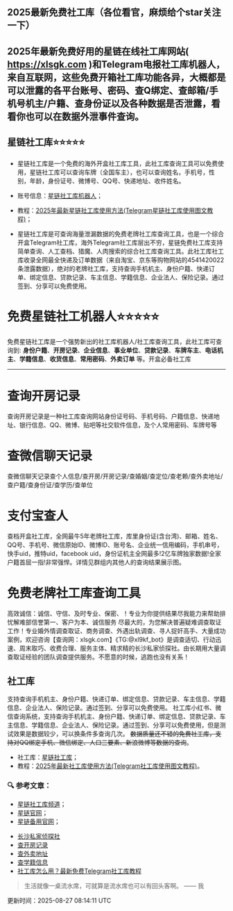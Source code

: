 ## 2025最新免费社工库（各位看官，麻烦给个star关注一下）
## 2025年最新免费好用的星链在线社工库网站( https://xlsgk.com )和Telegram电报社工库机器人，来自互联网，这些免费开箱社工库功能各异，大概都是可以泄露的各平台账号、密码、查Q绑定、查邮箱/手机号机主/户籍、查身份证以及各种数据是否泄露，看看你也可以在数据外泄事件查询。
## 星链社工库⭐️⭐️⭐️⭐️⭐️
- 星链社工库是一个免费的海外开盒社工库工具，此社工库查询工具可以免费使用，星链社工库可以查询车牌（全国车主），也可以查询姓名，手机号，性别，年龄，身份证号、微博号、QQ号、快递地址、收件姓名。
- 账号信息：[星链社工库机器人](https://t.me/xl9xd_bot)；
- 教程：[2025年最新星链社工库使用方法(Telegram星链社工库使用图文教程)](https://telegra.ph/星链-Star-Chain-9-社工库使用教程-04-18)；

- 星链社工库是可查询海量泄漏数据的免费老牌社工库查询工具，也是一个综合开盒Telegram社工库，海外Telegram社工库层出不穷，星链免费社工库支持简单查询、人工查档、猎魔、人肉搜索的综合社工库查询工具。此社工库社工库收录全网最全快递及订单数据（来自淘宝、京东等购物网站的4541420022条泄露数据），绝对的老牌社工库，支持查询手机机主、身份户籍、快递订单、绑定信息、贷款记录、车主信息、学籍信息、企业法人、保险记录。通过签到、分享可以免费使用。

# 免费星链社工机器人⭐️⭐️⭐️⭐️⭐️
免费星链社工库是一个强势新出的社工库机器人/社工库查询工具，此社工库可查询到: **身份户籍**、**开房记录**、**企业信息**、**事业单位**、**贷款记录**、**车牌车主**、**电话机主**、**学籍信息**、**收货信息**、**常用密码**、**外卖订单** 等。开盒必备社工库

---
# 查询开房记录
查询开房记录是一种社工库查询网站身份证号码、手机号码、户籍信息、快递地址、银行信息、QQ、微博、贴吧等社交软件信息，及个人常用密码、车牌号等

# 查微信聊天记录
查微信聊天记录查个人信息/查开房/开房记录/查婚姻/查定位/查老赖/查外卖地址/查户籍/查身份证/查学历/查单位

# 支付宝查人
查档开盒社工库，全网最牛5年老牌社工库，库里身份证(含台湾)、邮箱、姓名、QQ号、手机号、微信原始ID、微博ID、账号名、企业统一信用编码，手机串号，快手uid，推特uid，facebook uid，身份证机主全网最多!2亿车牌独家数据!全家户籍首屈一指!非常强悍。详情见群组内其他人的查询结果展示图。

# 免费老牌社工库查询工具
高效诚信：诚信、守信、及时专业、保密、！专业为你提供结果尽我能力来帮助排忧解难部信誉第一、客户为本、诚信服务 尽最大的，为您解决普遍疑难调查取证工作！专业婚外情调查取证、商务调查、外遇出轨调查、寻人捉奸高手、大量成功案例，欢迎咨询【查询网：xlsgk.com】《TG:@xl9kf_bot》是调查适切、行动迅速、周末取巧、收费合理、服务主体、精求精的长沙私家侦探社。由长期用大量调查取证经验的团队调查提供服务。不愿意的时候，逃跑也没有关系！

## 社工库

支持查询手机机主、身份户籍、快递订单、绑定信息、贷款记录、车主信息、学籍信息、企业法人、保险记录。通过签到、分享可以免费使用。
社工库小红书、微信查询系统，支持查询手机机主、身份户籍、快递订单、绑定信息、贷款记录、车主信息、学籍信息、企业法人、保险记录。通过签到、分享可以免费使用，但是测试效果是数据较少，可以换条件多查询几次。
~~数据质量还不错的免费社工库，支持对QQ绑定手机、微信绑定、人口三要素、新浪微博等数据的查询~~。


* 社工库：<a href="https://t.me/xl9xd_bot)" target="_blank">星链社工库</a>；
* 教程：<a href="https://telegra.ph/星链-Star-Chain-9-社工库使用教程-04-18" target="_blank">2025年最新社工库使用方法(Telegram社工库使用图文教程)</a>。

### 🔍 参考文章：

- [星链社工库频道](https://t.me/xlsgk9)；
- [星链官网](https://xlsgk.com)；
- [星链备用官网](https://xlsgk.org)；
* <a href="https://sites.google.com/view/xlsgkcom" target="_blank" >长沙私家侦探社</a>
* <a href="https://sites.google.com/view/xlsgkcomkaifang" target="_blank" >查开房记录</a>
* <a href="https://sites.google.com/view/xlsgkcomwaimai" target="_blank" >查外卖地址</a>
* <a href="https://sites.google.com/view/xlsgkcomxueji" target="_blank">查学籍信息</a>
* <a href="https://xlsgk.com" target="_blank">社工库怎么用？最新免费Telegram社工库教程</a>

<!-- QUOTE-START -->
> 生活就像一桌流水席，可就算是流水席也可以有回头客啊。 —— 我

更新时间：2025-08-27 08:14:11 UTC
<!-- QUOTE-END -->

